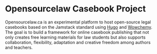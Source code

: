 # Opensourcelaw Casebook Project

Opensourcelaw.ca is an experimental platform to host open-source legal casebooks based on the Jamstack standard using [Hugo](https://gohugo.io) and [Wowchemy](https://wowchemy.com/?utm_campaign=poweredby). The goal is to build a framework for online casebook publishing that not only creates free learning materials for law students but also supports collaboration, flexibility, adaptation and creative freedom among authors and teachers.
